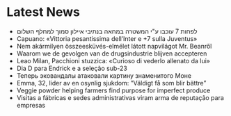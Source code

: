 # Latest News
-  לפחות 7 עוכבו ע"י המשטרה במחאה בנתיבי איילון סמוך למחלף השלום
-  Capuano: «Vittoria pesantissima dell’Inter e +7 sulla Juventus»
-  Nem akármilyen összeesküvés-elmélet látott napvilágot Mr. Beanről
-  Waarom we de gevolgen van de drugsindustrie blijven accepteren
-  Leao Milan, Pacchioni stuzzica: «Curioso di vederlo allenato da lui»
-  Dia D para Endrick e a seleção sub-23
-  Теперь эковандалы атаковали картину знаменитого Моне
-  Emma, 32, lider av en osynlig sjukdom: ”Väldigt få som blir bättre”
-  Veggie powder helping farmers find purpose for imperfect produce
-  Visitas a fábricas e sedes administrativas viram arma de reputação para empresas
